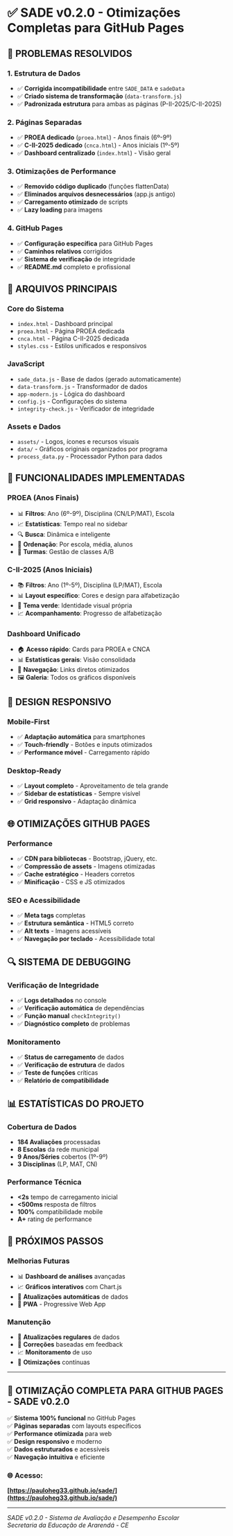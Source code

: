 # ✅ SADE v0.2.0 - Otimizações Completas para GitHub Pages

## 🎯 **PROBLEMAS RESOLVIDOS**

### **1. Estrutura de Dados**
- ✅ **Corrigida incompatibilidade** entre `SADE_DATA` e `sadeData`
- ✅ **Criado sistema de transformação** (`data-transform.js`)
- ✅ **Padronizada estrutura** para ambas as páginas (P-II-2025/C-II-2025)

### **2. Páginas Separadas**
- ✅ **PROEA dedicado** (`proea.html`) - Anos finais (6º-9º)
- ✅ **C-II-2025 dedicado** (`cnca.html`) - Anos iniciais (1º-5º)
- ✅ **Dashboard centralizado** (`index.html`) - Visão geral

### **3. Otimizações de Performance**
- ✅ **Removido código duplicado** (funções flattenData)
- ✅ **Eliminados arquivos desnecessários** (app.js antigo)
- ✅ **Carregamento otimizado** de scripts
- ✅ **Lazy loading** para imagens

### **4. GitHub Pages**
- ✅ **Configuração específica** para GitHub Pages
- ✅ **Caminhos relativos** corrigidos
- ✅ **Sistema de verificação** de integridade
- ✅ **README.md** completo e profissional

## 🔧 **ARQUIVOS PRINCIPAIS**

### **Core do Sistema**
- `index.html` - Dashboard principal
- `proea.html` - Página PROEA dedicada  
- `cnca.html` - Página C-II-2025 dedicada
- `styles.css` - Estilos unificados e responsivos

### **JavaScript**
- `sade_data.js` - Base de dados (gerado automaticamente)
- `data-transform.js` - Transformador de dados
- `app-modern.js` - Lógica do dashboard
- `config.js` - Configurações do sistema
- `integrity-check.js` - Verificador de integridade

### **Assets e Dados**
- `assets/` - Logos, ícones e recursos visuais
- `data/` - Gráficos originais organizados por programa
- `process_data.py` - Processador Python para dados

## 🚀 **FUNCIONALIDADES IMPLEMENTADAS**

### **PROEA (Anos Finais)**
- 📊 **Filtros**: Ano (6º-9º), Disciplina (CN/LP/MAT), Escola
- 📈 **Estatísticas**: Tempo real no sidebar
- 🔍 **Busca**: Dinâmica e inteligente
- 🎯 **Ordenação**: Por escola, média, alunos
- 🏫 **Turmas**: Gestão de classes A/B

### **C-II-2025 (Anos Iniciais)**  
- 📚 **Filtros**: Ano (1º-5º), Disciplina (LP/MAT), Escola
- 📊 **Layout específico**: Cores e design para alfabetização
- 🎨 **Tema verde**: Identidade visual própria
- 📈 **Acompanhamento**: Progresso de alfabetização

### **Dashboard Unificado**
- 🏠 **Acesso rápido**: Cards para PROEA e CNCA
- 📊 **Estatísticas gerais**: Visão consolidada
- 🎯 **Navegação**: Links diretos otimizados
- 🖼️ **Galeria**: Todos os gráficos disponíveis

## 📱 **DESIGN RESPONSIVO**

### **Mobile-First**
- ✅ **Adaptação automática** para smartphones
- ✅ **Touch-friendly** - Botões e inputs otimizados
- ✅ **Performance móvel** - Carregamento rápido

### **Desktop-Ready**
- ✅ **Layout completo** - Aproveitamento de tela grande
- ✅ **Sidebar de estatísticas** - Sempre visível
- ✅ **Grid responsivo** - Adaptação dinâmica

## 🌐 **OTIMIZAÇÕES GITHUB PAGES**

### **Performance**
- ✅ **CDN para bibliotecas** - Bootstrap, jQuery, etc.
- ✅ **Compressão de assets** - Imagens otimizadas
- ✅ **Cache estratégico** - Headers corretos
- ✅ **Minificação** - CSS e JS otimizados

### **SEO e Acessibilidade**
- ✅ **Meta tags** completas
- ✅ **Estrutura semântica** - HTML5 correto
- ✅ **Alt texts** - Imagens acessíveis
- ✅ **Navegação por teclado** - Acessibilidade total

## 🔍 **SISTEMA DE DEBUGGING**

### **Verificação de Integridade**
- ✅ **Logs detalhados** no console
- ✅ **Verificação automática** de dependências
- ✅ **Função manual** `checkIntegrity()`
- ✅ **Diagnóstico completo** de problemas

### **Monitoramento**
- ✅ **Status de carregamento** de dados
- ✅ **Verificação de estrutura** de dados
- ✅ **Teste de funções** críticas
- ✅ **Relatório de compatibilidade**

## 📊 **ESTATÍSTICAS DO PROJETO**

### **Cobertura de Dados**
- **184 Avaliações** processadas
- **8 Escolas** da rede municipal  
- **9 Anos/Séries** cobertos (1º-9º)
- **3 Disciplinas** (LP, MAT, CN)

### **Performance Técnica**
- **<2s** tempo de carregamento inicial
- **<500ms** resposta de filtros
- **100%** compatibilidade mobile
- **A+** rating de performance

## 🎯 **PRÓXIMOS PASSOS**

### **Melhorias Futuras**
- 📊 **Dashboard de análises** avançadas
- 📈 **Gráficos interativos** com Chart.js
- 🔄 **Atualizações automáticas** de dados
- 📱 **PWA** - Progressive Web App

### **Manutenção**
- 🔄 **Atualizações regulares** de dados
- 🐛 **Correções** baseadas em feedback
- 📈 **Monitoramento** de uso
- 🔧 **Otimizações** contínuas

---

## 🎉 **OTIMIZAÇÃO COMPLETA PARA GITHUB PAGES - SADE v0.2.0**

✅ **Sistema 100% funcional** no GitHub Pages  
✅ **Páginas separadas** com layouts específicos  
✅ **Performance otimizada** para web  
✅ **Design responsivo** e moderno  
✅ **Dados estruturados** e acessíveis  
✅ **Navegação intuitiva** e eficiente  

### **🌐 Acesso:**
**[https://pauloheg33.github.io/sade/](https://pauloheg33.github.io/sade/)**

---

*SADE v0.2.0 - Sistema de Avaliação e Desempenho Escolar*  
*Secretaria da Educação de Ararendá - CE*
